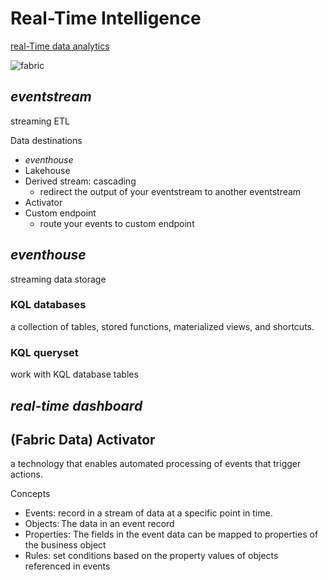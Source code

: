 # Real-Time Intelligence

[real-Time data analytics](https://github.com/davidkhala/BI-collection/wiki/Real%E2%80%90time-analytics)

![fabric](https://learn.microsoft.com/en-us/training/wwl/get-started-kusto-fabric/media/real-time-intelligence-core.png)

## *eventstream*

streaming ETL

Data destinations

- *eventhouse*
- Lakehouse
- Derived stream: cascading
  - redirect the output of your eventstream to another eventstream
- Activator
- Custom endpoint
  - route your events to custom endpoint

## *eventhouse*
streaming data storage

### KQL databases
a collection of tables, stored functions, materialized views, and shortcuts.
### KQL queryset
work with KQL database tables


## *real-time dashboard*

## (Fabric Data) Activator
a technology that enables automated processing of events that trigger actions.

Concepts
- Events: record in a stream of data at a specific point in time.
- Objects: The data in an event record
- Properties: The fields in the event data can be mapped to properties of the business object
- Rules: set conditions based on the property values of objects referenced in events